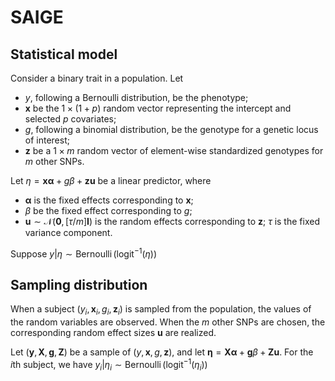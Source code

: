 # SAIGE

## Statistical model

Consider a binary trait in a population. Let

- $y$, following a Bernoulli distribution, be the phenotype;
- $\mathbf{x}$ be the $1 \times (1 + p)$ random vector representing the intercept and selected $p$ covariates;
- $g$, following a binomial distribution, be the genotype for a genetic locus of interest;
- $\mathbf{z}$ be a $1 \times m$ random vector of element-wise standardized genotypes for $m$ other SNPs.

Let $\eta = \mathbf{x}\boldsymbol{\alpha} + g\beta + \mathbf{z}\mathbf{u}$ be a linear predictor, where

- $\boldsymbol{\alpha}$ is the fixed effects corresponding to $\mathbf{x}$;
- $\beta$ be the fixed effect corresponding to $g$;
- $\mathbf{u} \sim \mathcal{N}(\mathbf{0}, [\tau/m]\mathbf{I})$ is the random effects corresponding to $\mathbf{z}$; $\tau$ is the fixed variance component.

Suppose $y|\eta \sim \operatorname{Bernoulli}(\operatorname{logit}^{-1}(\eta))$

## Sampling distribution

When a subject $(y_i, \mathbf{x}_i, g_i, \mathbf{z}_i)$ is sampled from the population, the values of the random variables are observed. When the $m$ other SNPs are chosen, the corresponding random effect sizes $\mathbf{u}$ are realized.

Let $(\mathbf{y}, \mathbf{X}, \mathbf{g}, \mathbf{Z})$ be a sample of $(y, \mathbf{x}, g, \mathbf{z})$, and let $\boldsymbol{\eta} = \mathbf{X} \boldsymbol{\alpha} + \mathbf{g}\beta + \mathbf{Z}\mathbf{u}$.
For the $i$th subject, we have $y_i|\eta_i \sim \operatorname{Bernoulli}(\operatorname{logit}^{-1}(\eta_i))$
